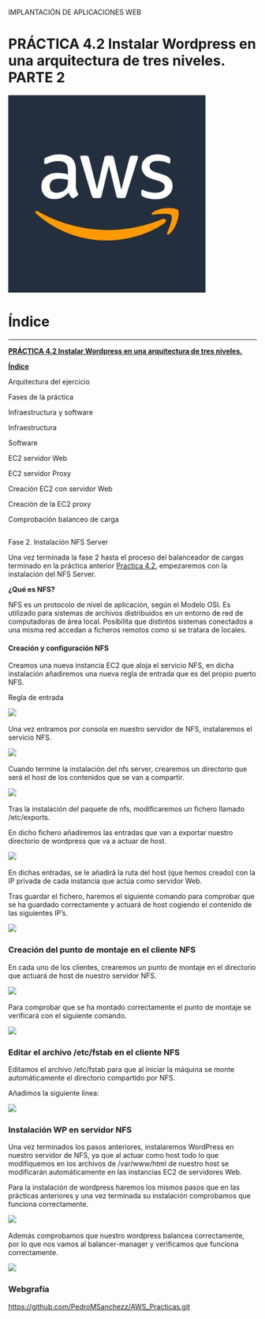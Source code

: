 ﻿
IMPLANTACIÓN DE APLICACIONES WEB
# PRÁCTICA 4.2 Instalar Wordpress en una arquitectura de tres niveles. PARTE 2
![](prac4.2_v2_img/Aspose.Words.0103bbb6-9652-45ca-8d10-81ca31d8d07f.001.png)



# Índice
-----
[**PRÁCTICA 4.2 Instalar Wordpress en una arquitectura de tres niveles.**](#_t407xxhvh3jg)	

[**Índice**](#_9fb30wxk007a)	

Arquitectura del ejercicio	

Fases de la práctica	

Infraestructura y software	

Infraestructura	

Software	

EC2 servidor Web	

EC2 servidor Proxy	

Creación EC2 con servidor Web	

Creación de la EC2 proxy	

Comprobación balanceo de carga	
##
Fase 2. Instalación NFS Server

Una vez terminada la fase 2 hasta el proceso del balanceador de cargas terminado en la práctica anterior [Practica 4.2](Practica4.2_Arquitectura_de_3_niveles_Parte1_PedroS.md), empezaremos con la instalación del NFS Server.

**¿Qué es NFS?**

NFS es un protocolo de nivel de aplicación, según el Modelo OSI. Es utilizado para sistemas de archivos distribuidos en un entorno de red de computadoras de área local. Posibilita que distintos sistemas conectados a una misma red accedan a ficheros remotos como si se tratara de locales.

#### **Creación y configuración NFS**

Creamos una nueva instancia EC2 que aloja el servicio NFS, en dicha instalación añadiremos una nueva regla de entrada que es del propio puerto NFS.

Regla de entrada

![](prac4.2_v2_img/Aspose.Words.0103bbb6-9652-45ca-8d10-81ca31d8d07f.002.png)



Una vez entramos por consola en nuestro servidor de NFS, instalaremos el servicio NFS.

![](prac4.2_v2_img/Aspose.Words.0103bbb6-9652-45ca-8d10-81ca31d8d07f.003.png)



Cuando termine la instalación del nfs server, crearemos un directorio que será el host de los contenidos que se van a compartir.

![](prac4.2_v2_img/Aspose.Words.0103bbb6-9652-45ca-8d10-81ca31d8d07f.004.png)


Tras la instalación del paquete de nfs, modificaremos un fichero llamado /etc/exports.

En dicho fichero añadiremos las entradas que van a exportar nuestro directorio de wordpress que va a actuar de host.

![](prac4.2_v2_img/Aspose.Words.0103bbb6-9652-45ca-8d10-81ca31d8d07f.005.png)

En dichas entradas, se le añadirá la ruta del host (que hemos creado) con la IP privada de cada instancia que actúa como servidor Web.

Tras guardar el fichero, haremos el siguiente comando para comprobar que se ha guardado correctamente y actuará de host cogiendo el contenido de las siguientes IP’s.

![](prac4.2_v2_img/Aspose.Words.0103bbb6-9652-45ca-8d10-81ca31d8d07f.006.png)


### Creación del punto de montaje en el cliente NFS

En cada uno de los clientes, crearemos un punto de montaje en el directorio que actuará de host de nuestro servidor NFS.

![](prac4.2_v2_img/Aspose.Words.0103bbb6-9652-45ca-8d10-81ca31d8d07f.007.png)

Para comprobar que se ha montado correctamente el punto de montaje se verificará con el siguiente comando.

![](prac4.2_v2_img/Aspose.Words.0103bbb6-9652-45ca-8d10-81ca31d8d07f.008.png)


### Editar el archivo /etc/fstab en el cliente NFS

Editamos el archivo /etc/fstab para que al iniciar la máquina se monte automáticamente el directorio compartido por NFS.

Añadimos la siguiente línea:

![](prac4.2_v2_img/Aspose.Words.0103bbb6-9652-45ca-8d10-81ca31d8d07f.009.png)

### Instalación WP en servidor NFS

Una vez terminados los pasos anteriores, instalaremos WordPress en nuestro servidor de NFS, ya que al actuar como host todo lo que modifiquemos en los archivos de /var/www/html de nuestro host se modificarán automáticamente en las instancias EC2 de servidores Web.



Para la instalación de wordpress haremos los mismos pasos que en las prácticas anteriores y una vez terminada su instalación comprobamos que funciona correctamente.

![](prac4.2_v2_img/Aspose.Words.0103bbb6-9652-45ca-8d10-81ca31d8d07f.010.png)

Además comprobamos que nuestro wordpress balancea correctamente, por lo que nos vamos al balancer-manager y verificamos que funciona correctamente.

![](prac4.2_v2_img/Aspose.Words.0103bbb6-9652-45ca-8d10-81ca31d8d07f.011.png)


### Webgrafía

<https://github.com/PedroMSanchezz/AWS_Practicas.git>

